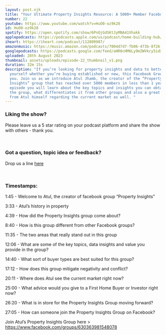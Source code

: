 ```yaml
---
layout: post.njk
title: "Your Ultimate Property Insights Resource: A 5000+ Member Facebook Group"
number: 22
youtube: https://www.youtube.com/watch?v=HuO0-oz9k28
id: HuO0-oz9k28
spotify: https://open.spotify.com/show/6PnOjGdSKtJyMNA41Vhakk
applepodcasts: https://podcasts.apple.com/us/podcast/home-building-hub/id1681936589
iheart: https://iheart.com/podcast/112809987/
amazonmusic: https://music.amazon.com/podcasts/7004d7d7-fb06-473b-8f26-8ce9992cac11
googlepodcasts: https://podcasts.google.com/feed/aHR0cHM6Ly9mZWVkcy5idXp6c3Byb3V0LmNvbS8yMTM5MTU1LnJzcw==
uploaded: 28th August 2023
thumbnail: assets/uploads/episode-22_thumbnail_v1.png
duration: 32m 15s
description: "If you’re looking for property insights and data to better educate
  yourself whether you’re buying established or new, this Facebook Group is for
  you. Join us as we introduce Atul Jhamb, the creator of the “Property
  Insights” group that has reached over 5000 members in less than 1 year. In the
  episode you will learn about the key topics and insights you can obtain from
  the group, what differentiates it from other groups and also a great insight
  from Atul himself regarding the current market as well. "
---
```

### Liking the show?

Please leave us a 5 star rating on your podcast platform and share the show with others - thank you.

<br>

### Got a question, topic idea or feedback?

Drop us a line <a href="/contact" id="contact-us" target="_blank">here</a>

<br>

### Timestamps:

1:45 - Welcome to Atul, the creator of facebook group “Property Insights”

3:33 - Atul’s history in property

4:39 - How did the Property Insights group come about? 

8:40 - How is this group different from other Facebook groups?

11:35 - The two areas that really stand out in this group

12:06 - What are some of the key topics, data insights and value you provide in the group?

14:40 - What sort of buyer types are best suited for this group?

17:12 - How does this group mitigate negativity and conflict?

20:11 - Where does Atul see the current market right now?

25:00 - What advice would you give to a First Home Buyer or Investor right now?

26:20 - What is in store for the Property Insights Group moving forward?

27:05 - How can someone join the Property Insights Group on Facebook?

Join Atul’s Property Insights Group here > https://www.facebook.com/groups/630363981548078